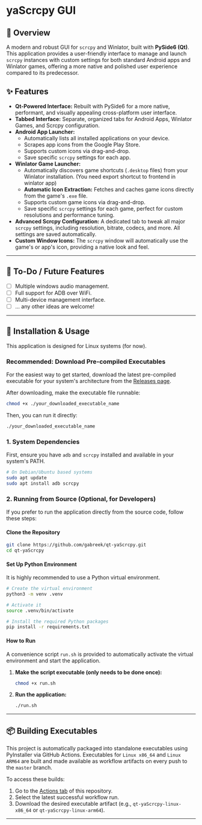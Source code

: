 # yaScrcpy GUI

## 🌟 Overview

A modern and robust GUI for `scrcpy` and Winlator, built with **PySide6 (Qt)**. This application provides a user-friendly interface to manage and launch `scrcpy` instances with custom settings for both standard Android apps and Winlator games, offering a more native and polished user experience compared to its predecessor.

## ✨ Features

*   **Qt-Powered Interface:** Rebuilt with PySide6 for a more native, performant, and visually appealing cross-platform user interface.
*   **Tabbed Interface:** Separate, organized tabs for Android Apps, Winlator Games, and Scrcpy configuration.
*   **Android App Launcher:**
    *   Automatically lists all installed applications on your device.
    *   Scrapes app icons from the Google Play Store.
    *   Supports custom icons via drag-and-drop.
    *   Save specific `scrcpy` settings for each app.
*   **Winlator Game Launcher:**
    *   Automatically discovers game shortcuts (`.desktop` files) from your Winlator installation. (You need export shortcut to frontend in winlator app)
    *   **Automatic Icon Extraction:** Fetches and caches game icons directly from the game's `.exe` file.
    *   Supports custom game icons via drag-and-drop.
    *   Save specific `scrcpy` settings for each game, perfect for custom resolutions and performance tuning.
*   **Advanced Scrcpy Configuration:** A dedicated tab to tweak all major `scrcpy` settings, including resolution, bitrate, codecs, and more. All settings are saved automatically.
*   **Custom Window Icons:** The `scrcpy` window will automatically use the game's or app's icon, providing a native look and feel.

---

## 🚧 To-Do / Future Features

-   [ ] Multiple windows audio management.
-   [ ] Full support for ADB over WiFi.
-   [ ] Multi-device management interface.
-   [ ] ... any other ideas are welcome!

---

## 🚀 Installation & Usage

This application is designed for Linux systems (for now).

### Recommended: Download Pre-compiled Executables

For the easiest way to get started, download the latest pre-compiled executable for your system's architecture from the [Releases page](https://github.com/gabreek/qt-yascrcpygui/releases/latest).

After downloading, make the executable file runnable:

```bash
chmod +x ./your_downloaded_executable_name
```

Then, you can run it directly:

```bash
./your_downloaded_executable_name
```

### 1. System Dependencies

First, ensure you have `adb` and `scrcpy` installed and available in your system's PATH.

```bash
# On Debian/Ubuntu based systems
sudo apt update
sudo apt install adb scrcpy
```

### 2. Running from Source (Optional, for Developers)

If you prefer to run the application directly from the source code, follow these steps:

#### Clone the Repository

```bash
git clone https://github.com/gabreek/qt-yaScrcpy.git
cd qt-yaScrcpy
```

#### Set Up Python Environment

It is highly recommended to use a Python virtual environment.

```bash
# Create the virtual environment
python3 -m venv .venv

# Activate it
source .venv/bin/activate

# Install the required Python packages
pip install -r requirements.txt
```

#### How to Run

A convenience script `run.sh` is provided to automatically activate the virtual environment and start the application.

1.  **Make the script executable (only needs to be done once):**
    ```bash
    chmod +x run.sh
    ```

2.  **Run the application:**
    ```bash
    ./run.sh
    ```

---

## 📦 Building Executables

This project is automatically packaged into standalone executables using PyInstaller via GitHub Actions. Executables for `Linux x86_64` and `Linux ARM64` are built and made available as workflow artifacts on every push to the `master` branch.

To access these builds:

1.  Go to the [Actions tab](https://github.com/gabreek/qt-yascrcpygui/actions) of this repository.
2.  Select the latest successful workflow run.
3.  Download the desired executable artifact (e.g., `qt-yaScrcpy-linux-x86_64` or `qt-yaScrcpy-linux-arm64`).

---


